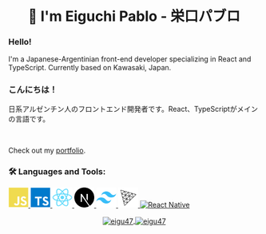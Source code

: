 <h1 align="center">👋 I'm Eiguchi Pablo - 栄口パブロ</h1>
<h3 align="left">Hello!</h3>
<p>I'm a Japanese-Argentinian front-end developer specializing in React and TypeScript. Currently based on Kawasaki, Japan.</p>
<h3 align="left">こんにちは！</h3>
<p>日系アルゼンチン人のフロントエンド開発者です。React、TypeScriptがメインの言語です。</p>
<br/>
<p>Check out my <a href="https://www.eiguchipablo.dev/" target="_blank" rel="noreferrer">portfolio</a>.</p>
<h3 align="left">🛠 Languages and Tools:</h3>

<p align="left">
  <a href="https://developer.mozilla.org/en-US/docs/Web/JavaScript" target="_blank" rel="noreferrer">
    <img src="https://github.com/devicons/devicon/blob/master/icons/javascript/javascript-plain.svg" alt="Javascript" width="40" height="40"/>
  </a>
  <a href="https://www.typescriptlang.org/" target="_blank" rel="noreferrer">
    <img src="https://github.com/devicons/devicon/blob/master/icons/typescript/typescript-plain.svg" alt="TypeScript" width="40" height="40"/>
  </a>
  <a href="https://reactjs.org/" target="_blank" rel="noreferrer">
    <img src="https://github.com/devicons/devicon/blob/master/icons/react/react-original.svg" alt="React.js" width="40" height="40"/>
  </a>
  <a href="https://nextjs.org/" target="_blank" rel="noreferrer">
    <img src="https://github.com/devicons/devicon/blob/master/icons/nextjs/nextjs-original.svg" alt="Next.js" width="40" height="40"/>
  </a>
  <a href="https://tailwindcss.com/" target="_blank" rel="noreferrer">
    <img src="https://github.com/devicons/devicon/blob/master/icons/tailwindcss/tailwindcss-plain.svg" alt="Tailwind" width="40" height="40"/>
  </a>
  <a href="https://threejs.org/" target="_blank" rel="noreferrer">
    <img src="https://github.com/devicons/devicon/blob/master/icons/threejs/threejs-original.svg" alt="Three.js" width="40" height="40"/>
  </a>
  <a href="https://" target="_blank" rel="noreferrer">
    <img src="https://raw.githubusercontent.com/kristerkari/react-native-svg-transformer/HEAD/images/react-native-logo.png" alt="React Native" width="40" height="40" />
  </a>
</p>

<div align="center">
  <a href="https://github.com/eigu47?tab=repositories" rel="noreferrer">
    <img align="center" src="https://github-readme-stats.vercel.app/api/top-langs?username=eigu47&show_icons=true&locale=en&layout=compact&theme=radical" alt="eigu47" />
  </a>
  <a href="https://github.com/eigu47?tab=repositories" rel="noreferrer">
    <img align="center" src="https://github-readme-streak-stats.herokuapp.com/?user=eigu47&theme=radical&mode=weekly" alt="eigu47" />
  </a>
</div>


